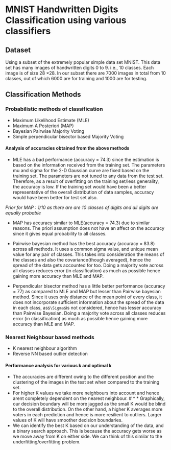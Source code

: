 # MNIST Handwritten Digits Classification using various classifiers

## Dataset
Using a subset of the extremely popular simple data set MNIST. This data set has many images of handwritten digits 0 to 9. i.e., 10
classes. Each image is of size 28 ×28. In our subset there are 7000 images in total from 10 classes, out of which 6000
are for training and 1000 are for testing.

## Classification Methods

### Probabilistic methods of classification
- Maximum Likelihood Estimate (MLE) 
- Maximum A Posteriori (MAP)
- Bayesian Pairwise Majority Voting
- Simple perpendicular bisector based Majority Voting

#### Analysis of accuracies obtained from the above methods
* MLE has a bad performance (accuracy = 74.3) since the estimation is based on the information received from the training set. The parameters mu and sigma for the 2-D Gaussian curve are fixed based on the training set. The parameters are not tuned to any data from the test set. Therefore, as a result of overfitting on the training set/less generality, the accuracy is low. If the training set would have been a better representative of the overall distribution of data samples, accuracy would have been better for test set also.

_Prior for MAP : 1/10 as there are are 10 classes of digits and all digits are equally probable_

* MAP has accuracy similar to MLE(accuracy = 74.3) due to similar reasons. The priori assumption does not have an affect on the accuracy since it gives equal probability to all classes.


* Pairwise bayesian method has the best accuracy (accuracy = 83.8) across all methods. It uses a common sigma value, and unique mean value for any pair of classes. This takes into consideration the means of the classes and also the covariance(though averaged), hence the spread of the data gets accounted for too. Doing a majority vote across all classes reduces error (in classification) as much as possible hence gaining more accuracy than MLE and MAP.


* Perpendicular bisector method has a little better performance (accuracy = 77) as compared to MLE and MAP but lesser than Pairwise bayesian method. Since it uses only distance of the mean point of every class, it does not incorporate sufficient information about the spread of the data in each class, as` $\Sigma$ `is not considered, hence has lesser accuracy than Pairwise Bayesian. Doing a majority vote across all classes reduces error (in classification) as much as possible hence gaining more accuracy than MLE and MAP.

### Nearest Neighbour based methods
- K nearest neighbour algorithm
- Reverse NN based outlier detection

#### Performance analysis for various k and optimal k
* The accuracies are different owing to the different position and the clustering of the images in the test set when compared to the training set. 
* For higher K values we take more neighbours into account and hence arent completely dependent on the nearest neighbour. # * * Graphically, our decision boundary will be more jagged as the small K would be blind to the overall distribution. On the other hand, a higher K averages more voters in each prediction and hence is more resilient to outliers. Larger values of K will have smoother decision boundaries.
* We can identify the best K based on our understanding of the data, and a binary search approach. This is because the accuracy gets worse as we move away from K on either side. We can think of this similar to the underfitting/overfitting problem.
